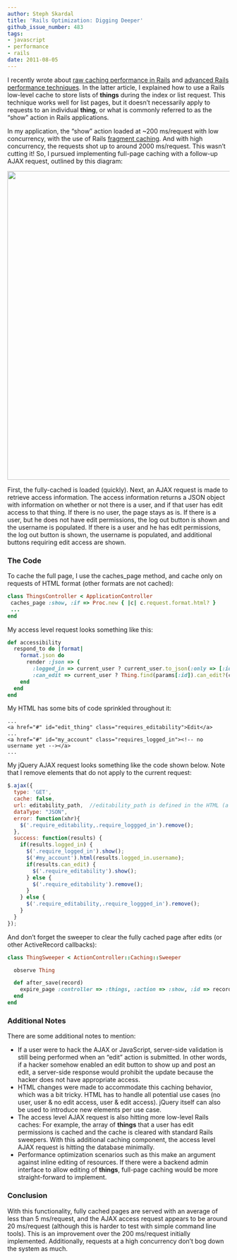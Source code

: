 ```yaml
---
author: Steph Skardal
title: 'Rails Optimization: Digging Deeper'
github_issue_number: 483
tags:
- javascript
- performance
- rails
date: 2011-08-05
---
```


I recently wrote about [raw caching performance in Rails](/blog/2011/07/raw-caching-performance-in-rubyrails/) and [advanced Rails performance techniques](/blog/2011/07/rails-optimization-advanced-techniques/). In the latter article, I explained how to use a Rails low-level cache to store lists of **things** during the index or list request. This technique works well for list pages, but it doesn’t necessarily apply to requests to an individual **thing**, or what is commonly referred to as the “show” action in Rails applications.

In my application, the “show” action loaded at ~200 ms/request with low concurrency, with the use of Rails [fragment caching](https://apidock.com/rails/v2.0.0/ActionController/Caching/Fragments). And with high concurrency, the requests shot up to around 2000 ms/request. This wasn’t cutting it! So, I pursued implementing full-page caching with a follow-up AJAX request, outlined by this diagram:

<img alt="" border="0" src="/blog/2011/08/rails-optimization-digging-deeper/image-0.png" style="display:block; margin:0px auto 10px; text-align:center;" width="700"/>

First, the fully-cached is loaded (quickly). Next, an AJAX request is made to retrieve access information. The access information returns a JSON object with information on whether or not there is a user, and if that user has edit access to that thing. If there is no user, the page stays as is. If there is a user, but he does not have edit permissions, the log out button is shown and the username is populated. If there is a user and he has edit permissions, the log out button is shown, the username is populated, and additional buttons requiring edit access are shown.

### The Code

To cache the full page, I use the caches_page method, and cache only on requests of HTML format (other formats are not cached):

```ruby
class ThingsController < ApplicationController
 caches_page :show, :if => Proc.new { |c| c.request.format.html? }
 ...
end
```

My access level request looks something like this:

```ruby
def accessibility
  respond_to do |format|
    format.json do
      render :json => {
        :logged_in => current_user ? current_user.to_json(:only => [:id, :username]) : false,
        :can_edit => current_user ? Thing.find(params[:id]).can_edit?(current_user) : false }
    end
  end
end
```

My HTML has some bits of code sprinkled throughout it:

```plain
...
<a href="#" id="edit_thing" class="requires_editability">Edit</a>
...
<a href="#" id="my_account" class="requires_logged_in"><!-- no username yet --></a>
...
```

My jQuery AJAX request looks something like the code shown below. Note that I remove elements that do not apply to the current request:

```javascript
$.ajax({
  type: 'GET',
  cache: false,
  url: editability_path,  //editability_path is defined in the HTML (a JavaScript variable)
  dataType: "JSON",
  error: function(xhr){
    $('.require_editability,.require_loggged_in').remove();
  },
  success: function(results) {
    if(results.logged_in) {
      $('.require_logged_in').show();
      $('#my_account').html(results.logged_in.username);
      if(results.can_edit) {
        $('.require_editability').show();
      } else {
        $('.require_editability').remove();
      }
    } else {
      $('.require_editability,.require_loggged_in').remove();
    }
  }
});
```

And don’t forget the sweeper to clear the fully cached page after edits (or other ActiveRecord callbacks):

```ruby
class ThingSweeper < ActionController::Caching::Sweeper

  observe Thing

  def after_save(record)
    expire_page :controller => :things, :action => :show, :id => record.id
  end
end
```

### Additional Notes

There are some additional notes to mention:

- If a user were to hack the AJAX or JavaScript, server-side validation is still being performed when an “edit” action is submitted. In other words, if a hacker somehow enabled an edit button to show up and post an edit, a server-side response would prohibit the update because the hacker does not have appropriate access.
- HTML changes were made to accommodate this caching behavior, which was a bit tricky. HTML has to handle all potential use cases (no user, user & no edit access, user & edit access). jQuery itself can also be used to introduce new elements per use case.
- The access level AJAX request is also hitting more low-level Rails caches: For example, the array of **things** that a user has edit permissions is cached and the cache is cleared with standard Rails sweepers. With this additional caching component, the access level AJAX request is hitting the database minimally.
- Performance optimization scenarios such as this make an argument against inline editing of resources. If there were a backend admin interface to allow editing of **things**, full-page caching would be more straight-forward to implement.

### Conclusion

With this functionality, fully cached pages are served with an average of less than 5 ms/request, and the AJAX access request appears to be around 20 ms/request (although this is harder to test with simple command line tools). This is an improvement over the 200 ms/request initially implemented. Additionally, requests at a high concurrency don’t bog down the system as much.
